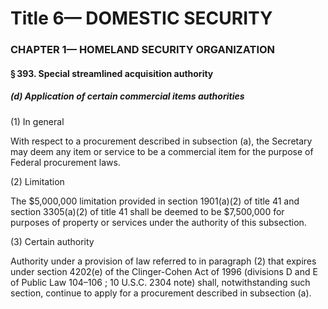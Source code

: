 
# Title 6— DOMESTIC SECURITY
### CHAPTER 1— HOMELAND SECURITY ORGANIZATION
#### § 393. Special streamlined acquisition authority
##### (d) Application of certain commercial items authorities

(1) In general

With respect to a procurement described in subsection (a), the Secretary may deem any item or service to be a commercial item for the purpose of Federal procurement laws.

(2) Limitation

The $5,000,000 limitation provided in section 1901(a)(2) of title 41 and section 3305(a)(2) of title 41 shall be deemed to be $7,500,000 for purposes of property or services under the authority of this subsection.

(3) Certain authority

Authority under a provision of law referred to in paragraph (2) that expires under section 4202(e) of the Clinger-Cohen Act of 1996 (divisions D and E of Public Law 104–106 ; 10 U.S.C. 2304 note) shall, notwithstanding such section, continue to apply for a procurement described in subsection (a).
